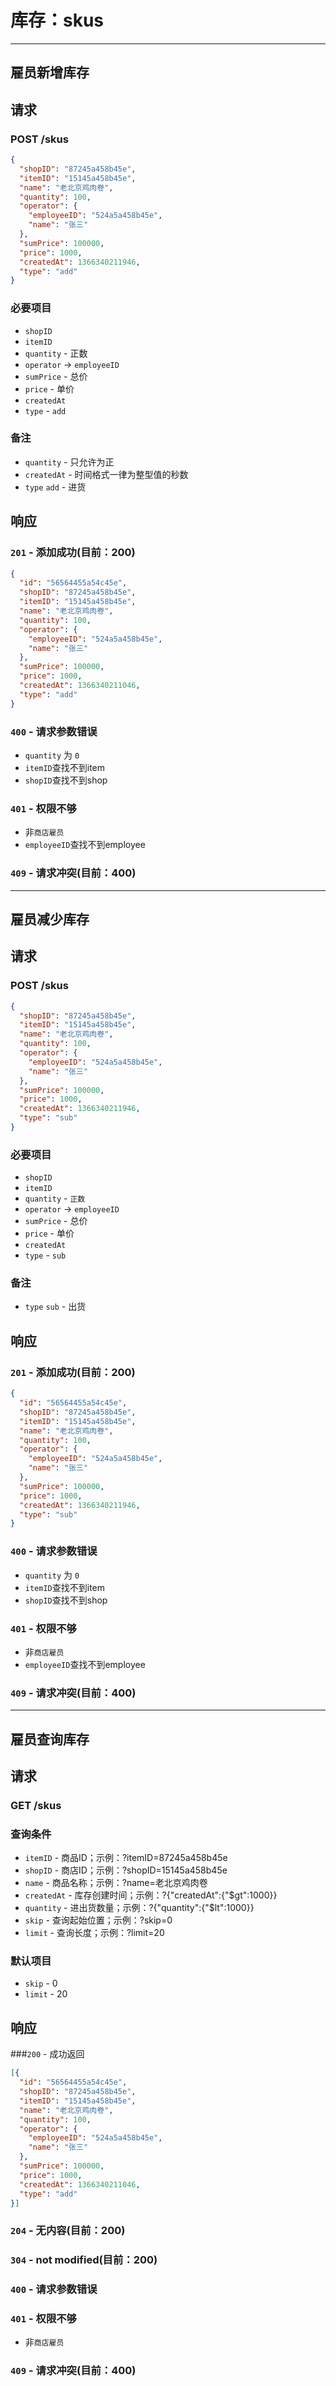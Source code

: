 # 库存：skus
***

## 雇员新增库存
## 请求
### POST /skus
```json
{
  "shopID": "87245a458b45e",
  "itemID": "15145a458b45e",
  "name": "老北京鸡肉卷",
  "quantity": 100,
  "operator": {
    "employeeID": "524a5a458b45e",
    "name": "张三"
  },
  "sumPrice": 100000,
  "price": 1000,
  "createdAt": 1366340211946,
  "type": "add"
}
```
### 必要项目
* `shopID`
* `itemID`
* `quantity` - 正数
* `operator` -> `employeeID`
* `sumPrice` - 总价
* `price` - 单价
* `createdAt`
* `type` - `add`

### 备注
* `quantity` - 只允许为正
* `createdAt` - 时间格式一律为整型值的秒数
* `type` `add` - 进货

## 响应
### `201` - 添加成功(目前：200)
```json
{
  "id": "56564455a54c45e",
  "shopID": "87245a458b45e",
  "itemID": "15145a458b45e",
  "name": "老北京鸡肉卷",
  "quantity": 100,
  "operator": {
    "employeeID": "524a5a458b45e",
    "name": "张三"
  },
  "sumPrice": 100000,
  "price": 1000,
  "createdAt": 1366340211046,
  "type": "add"
}
```
### `400` - 请求参数错误
* `quantity` 为 `0`
* `itemID`查找不到item
* `shopID`查找不到shop


### `401` - 权限不够
* 非`商店雇员`
* `employeeID`查找不到employee

### `409` - 请求冲突(目前：400)
***

## 雇员减少库存
## 请求
### POST /skus
```json
{
  "shopID": "87245a458b45e",
  "itemID": "15145a458b45e",
  "name": "老北京鸡肉卷",
  "quantity": 100,
  "operator": {
    "employeeID": "524a5a458b45e",
    "name": "张三"
  },
  "sumPrice": 100000,
  "price": 1000,
  "createdAt": 1366340211946,
  "type": "sub"
}
```
### 必要项目
* `shopID`
* `itemID`
* `quantity` - `正数`
* `operator` -> `employeeID`
* `sumPrice` - 总价
* `price` - 单价
* `createdAt`
* `type` - `sub`

### 备注
* `type` `sub` - 出货


## 响应
### `201` - 添加成功(目前：200)
```json
{
  "id": "56564455a54c45e",
  "shopID": "87245a458b45e",
  "itemID": "15145a458b45e",
  "name": "老北京鸡肉卷",
  "quantity": 100,
  "operator": {
    "employeeID": "524a5a458b45e",
    "name": "张三"
  },
  "sumPrice": 100000,
  "price": 1000,
  "createdAt": 1366340211946,
  "type": "sub"
}
```
### `400` - 请求参数错误
* `quantity` 为 `0`
* `itemID`查找不到item
* `shopID`查找不到shop

### `401` - 权限不够
* 非`商店雇员`
* `employeeID`查找不到employee

### `409` - 请求冲突(目前：400)
***

## 雇员查询库存
## 请求
### GET /skus
### 查询条件
* `itemID` - 商品ID；示例：?itemID=87245a458b45e
* `shopID` - 商店ID；示例：?shopID=15145a458b45e
* `name` - 商品名称；示例：?name=老北京鸡肉卷
* `createdAt` - 库存创建时间；示例：?{"createdAt":{"$gt":1000}}
* `quantity` - 进出货数量；示例：?{"quantity":{"$lt":1000}}
* `skip` - 查询起始位置；示例：?skip=0
* `limit` - 查询长度；示例：?limit=20

### 默认项目
* `skip` - 0
* `limit` - 20

## 响应
###`200` - 成功返回
```json
[{
  "id": "56564455a54c45e",
  "shopID": "87245a458b45e",
  "itemID": "15145a458b45e",
  "name": "老北京鸡肉卷",
  "quantity": 100,
  "operator": {
    "employeeID": "524a5a458b45e",
    "name": "张三"
  },
  "sumPrice": 100000,
  "price": 1000,
  "createdAt": 1366340211046,
  "type": "add"
}]
```
### `204` - 无内容(目前：200)
### `304` - not modified(目前：200)
### `400` - 请求参数错误
### `401` - 权限不够
* 非`商店雇员`

### `409` - 请求冲突(目前：400)
